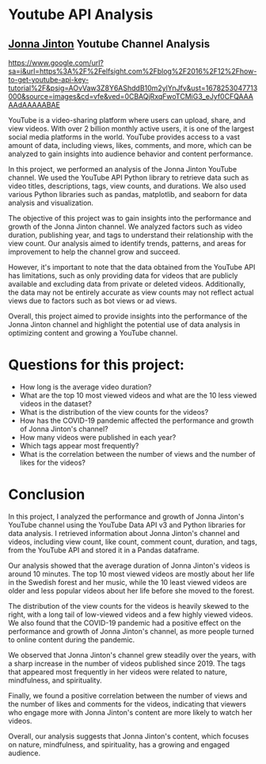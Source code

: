 # Youtube API Analysis

## [Jonna Jinton](https://www.youtube.com/channel/UCAk3t7WHs2zjsZpopox8Taw) Youtube Channel Analysis

https://www.google.com/url?sa=i&url=https%3A%2F%2Felfsight.com%2Fblog%2F2016%2F12%2Fhow-to-get-youtube-api-key-tutorial%2F&psig=AOvVaw3Z8Y6AShddB10m2ylYnJfv&ust=1678253047713000&source=images&cd=vfe&ved=0CBAQjRxqFwoTCMiG3_eJyf0CFQAAAAAdAAAAABAE

YouTube is a video-sharing platform where users can upload, share, and view videos. With over 2 billion monthly active users, it is one of the largest social media platforms in the world. YouTube provides access to a vast amount of data, including views, likes, comments, and more, which can be analyzed to gain insights into audience behavior and content performance.

In this project, we performed an analysis of the Jonna Jinton YouTube channel. We used the YouTube API Python library to retrieve data such as video titles, descriptions, tags, view counts, and durations. We also used various Python libraries such as pandas, matplotlib, and seaborn for data analysis and visualization.

The objective of this project was to gain insights into the performance and growth of the Jonna Jinton channel. We analyzed factors such as video duration, publishing year, and tags to understand their relationship with the view count. Our analysis aimed to identify trends, patterns, and areas for improvement to help the channel grow and succeed.

However, it's important to note that the data obtained from the YouTube API has limitations, such as only providing data for videos that are publicly available and excluding data from private or deleted videos. Additionally, the data may not be entirely accurate as view counts may not reflect actual views due to factors such as bot views or ad views.

Overall, this project aimed to provide insights into the performance of the Jonna Jinton channel and highlight the potential use of data analysis in optimizing content and growing a YouTube channel.

# Questions for this project:

- How long is the average video duration?
- What are the top 10 most viewed videos and what are the 10 less viewed videos in the dataset?
- What is the distribution of the view counts for the videos?
- How has the COVID-19 pandemic affected the performance and growth of Jonna Jinton's channel?
- How many videos were published in each year?
- Which tags appear most frequently?
- What is the correlation between the number of views and the number of likes for the videos?

# Conclusion
In this project, I analyzed the performance and growth of Jonna Jinton's YouTube channel using the YouTube Data API v3 and Python libraries for data analysis. I retrieved information about Jonna Jinton's channel and videos, including view count, like count, comment count, duration, and tags, from the YouTube API and stored it in a Pandas dataframe.

Our analysis showed that the average duration of Jonna Jinton's videos is around 10 minutes. The top 10 most viewed videos are mostly about her life in the Swedish forest and her music, while the 10 least viewed videos are older and less popular videos about her life before she moved to the forest.

The distribution of the view counts for the videos is heavily skewed to the right, with a long tail of low-viewed videos and a few highly viewed videos. We also found that the COVID-19 pandemic had a positive effect on the performance and growth of Jonna Jinton's channel, as more people turned to online content during the pandemic.

We observed that Jonna Jinton's channel grew steadily over the years, with a sharp increase in the number of videos published since 2019. The tags that appeared most frequently in her videos were related to nature, mindfulness, and spirituality.

Finally, we found a positive correlation between the number of views and the number of likes and comments for the videos, indicating that viewers who engage more with Jonna Jinton's content are more likely to watch her videos.

Overall, our analysis suggests that Jonna Jinton's content, which focuses on nature, mindfulness, and spirituality, has a growing and engaged audience.
